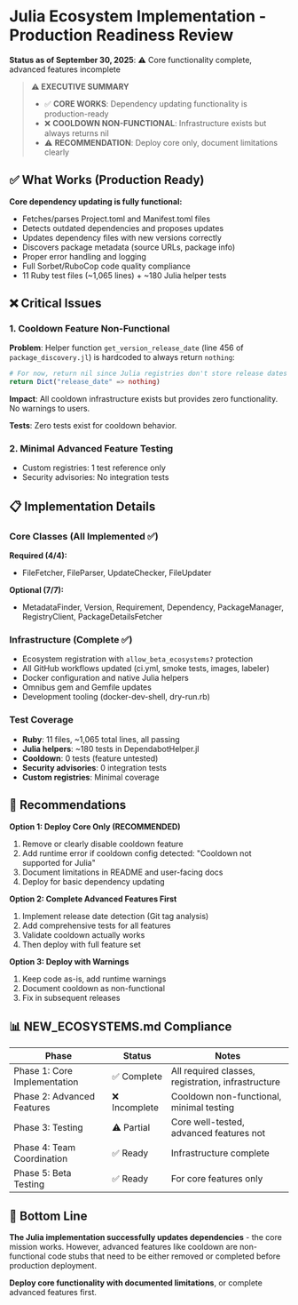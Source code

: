 # Julia Ecosystem Implementation - Production Readiness Review

**Status as of September 30, 2025**: ⚠️ Core functionality complete, advanced features incomplete

> **⚠️ EXECUTIVE SUMMARY**
>
> - ✅ **CORE WORKS**: Dependency updating functionality is production-ready
> - ❌ **COOLDOWN NON-FUNCTIONAL**: Infrastructure exists but always returns nil
> - ⚠️ **RECOMMENDATION**: Deploy core only, document limitations clearly

## ✅ What Works (Production Ready)

**Core dependency updating is fully functional:**

- Fetches/parses Project.toml and Manifest.toml files
- Detects outdated dependencies and proposes updates
- Updates dependency files with new versions correctly
- Discovers package metadata (source URLs, package info)
- Proper error handling and logging
- Full Sorbet/RuboCop code quality compliance
- 11 Ruby test files (~1,065 lines) + ~180 Julia helper tests

## ❌ Critical Issues

### 1. Cooldown Feature Non-Functional

**Problem**: Helper function `get_version_release_date` (line 456 of `package_discovery.jl`) is hardcoded to always return `nothing`:

```julia
# For now, return nil since Julia registries don't store release dates
return Dict("release_date" => nothing)
```

**Impact**: All cooldown infrastructure exists but provides zero functionality. No warnings to users.

**Tests**: Zero tests exist for cooldown behavior.

### 2. Minimal Advanced Feature Testing

- Custom registries: 1 test reference only
- Security advisories: No integration tests

## 📋 Implementation Details

### Core Classes (All Implemented ✅)

**Required (4/4):**
- FileFetcher, FileParser, UpdateChecker, FileUpdater

**Optional (7/7):**
- MetadataFinder, Version, Requirement, Dependency, PackageManager, RegistryClient, PackageDetailsFetcher

### Infrastructure (Complete ✅)

- Ecosystem registration with `allow_beta_ecosystems?` protection
- All GitHub workflows updated (ci.yml, smoke tests, images, labeler)
- Docker configuration and native Julia helpers
- Omnibus gem and Gemfile updates
- Development tooling (docker-dev-shell, dry-run.rb)

### Test Coverage

- **Ruby**: 11 files, ~1,065 total lines, all passing
- **Julia helpers**: ~180 tests in DependabotHelper.jl
- **Cooldown**: 0 tests (feature untested)
- **Security advisories**: 0 integration tests
- **Custom registries**: Minimal coverage

## 🎯 Recommendations

**Option 1: Deploy Core Only (RECOMMENDED)**

1. Remove or clearly disable cooldown feature
2. Add runtime error if cooldown config detected: "Cooldown not supported for Julia"
3. Document limitations in README and user-facing docs
4. Deploy for basic dependency updating

**Option 2: Complete Advanced Features First**

1. Implement release date detection (Git tag analysis)
2. Add comprehensive tests for all features
3. Validate cooldown actually works
4. Then deploy with full feature set

**Option 3: Deploy with Warnings**

1. Keep code as-is, add runtime warnings
2. Document cooldown as non-functional
3. Fix in subsequent releases

## 📊 NEW_ECOSYSTEMS.md Compliance

| Phase | Status | Notes |
|-------|--------|-------|
| Phase 1: Core Implementation | ✅ Complete | All required classes, registration, infrastructure |
| Phase 2: Advanced Features | ❌ Incomplete | Cooldown non-functional, minimal testing |
| Phase 3: Testing | ⚠️ Partial | Core well-tested, advanced features not |
| Phase 4: Team Coordination | ✅ Ready | Infrastructure complete |
| Phase 5: Beta Testing | ✅ Ready | For core features only |

## 🎯 Bottom Line

**The Julia implementation successfully updates dependencies** - the core mission works. However, advanced features like cooldown are non-functional code stubs that need to be either removed or completed before production deployment.

**Deploy core functionality with documented limitations**, or complete advanced features first.
